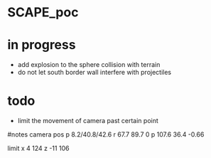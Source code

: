 # SCAPE_poc

# in progress
- add explosion to the sphere collision with terrain
- do not let south border wall interfere with projectiles

# todo
- limit the movement of camera past certain point

#notes
camera pos
p 8.2/40.8/42.6
r 67.7 89.7 0
p 107.6 36.4 -0.66


limit
x 4 124
z -11 106